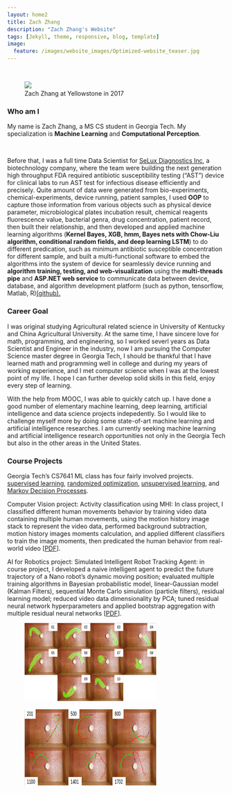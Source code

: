 ```yaml
---
layout: home2
title: Zach Zhang
description: "Zach Zhang's Website"
tags: [Jekyll, theme, responsive, blog, template]
image:
  feature: /images/website_images/Optimized-website_teaser.jpg
---
```


<br />

<div class = "titled-image">
<figure class = "titled-image">
    <img src = "{{ site.url }}/images/author_images/Zach-Zhang-Yellowstone.jpg">
    <figcaption>Zach Zhang at Yellowstone in 2017</figcaption>
</figure>
</div>


### Who am I

My name is Zach Zhang, a MS CS student in Georgia Tech. My specialization is <b>Machine Learning</b> and <b>Computational Perception</b>.

<br />

Before that, I was a full time Data Scientist for <a href="http://www.seluxdx.com/">SeLux Diagnostics Inc</a>, a biotechnology company, where the team were building 
the next generation high throughput FDA required antibiotic susceptibility testing (“AST”) device for clinical labs to run AST test for infectious disease efficiently
and precisely. Quite amount of data were generated from bio-experiments, chemical-experiments, device running, patient samples, I used <b>OOP</b> to capture those information 
from various objects such as physical device parameter, microbiological plates incubation result, chemical reagents fluorescence value, bacterial genra, 
drug concentration, patient record, then built their relationship, and then developed and applied machine learning algorithms (<b>Kernel Bayes, XGB, hmm, Bayes nets with Chow-Liu algorithm, conditional random fields, 
and deep learning LSTM</b>) to do different predication, such as minimum antibiotic susceptible concentration for different sample, and built a multi-functional software 
to embed the algorithms into the system of device for seamlessly device running and <b>algorithm training, testing, and web-visualization</b> using the <b>multi-threads pipe</b> and 
<b>ASP.NET web service</b> to communicate data between device, database, and algorithm development platform (such as python, tensorflow, Matlab, R)<a href="https://github.com/zzh237/SeLux">(github).</a>


### Career Goal

I was original studying Agricultural related science in University of Kentucky and China Agricultural University. At the same time, I have sincere love for math, programming, and engineering, so I worked severl years as Data Scientist and Engineer in the industry, now I am pursuing the Computer Science master degree in Georgia Tech, I should be thankful that I have learned math and programming well in college and during my years of working experience, and I met computer science when I was at the lowest point of my life. I hope I can further develop solid skills in this field, enjoy every step of learning. 
<br />

With the help from MOOC, I was able to quickly catch up. I have done a good number of elementary machine learning, deep learning, artificial intelligence and data science projects indepedently. So I would like to challenge myself more by doing some state-of-art machine learning and artificial intelligence researches. I am currently seeking machine learning and artificial intelligence research opportunities not only in the Georgia Tech but also in the other areas in the United States.

### Course Projects

<p> Georgia Tech’s CS7641 ML class has four fairly involved projects. <a href ="https://drive.google.com/open?id=1CKulfMYYOr_cs86v48-KcSf8QiytfbHO">supervised learning</a>,    
<a href ="https://drive.google.com/open?id=1jMAsi-wVYdruQQTWWGKeoFV9NzBmCvda">randomized optimization</a>, 
<a href ="https://drive.google.com/open?id=1ywQx8xkWuFNqYK2NYOw2Pdddl9NkRLVP">unsupervised learning</a>, and 
<a href ="https://drive.google.com/open?id=1cd3hXTwb1pvLT8AO-PiUOTGLStOIsDBA">Markov Decision Processes</a>. 

<br />

<p> Computer Vision project: 
Activity classification using MHI: In class project, I classified different human movements behavior by training video data containing multiple human movements, 
using the motion history image stack to represent the video data, performed background subtraction, motion history images moments calculation, 
and applied different classifiers to train the image moments, then predicated the human behavior from real-world video [<a href ="https://drive.google.com/open?id=1bePGRlxUlnrkpv3T5gDZI4h4d5zAr9bv">PDF</a>].  

<br />

<p> AI for Robotics project:
Simulated Intelligent Robot Tracking Agent: in course project, I developed a naive intelligent agent to predict the future trajectory of a Nano robot’s dynamic moving position; 
evaluated multiple training algorithms in Bayesian probabilistic model, linear-Gaussian model (Kalman Filters), sequential Monte Carlo simulation (particle filters), 
residual learning model; reduced video data dimensionality by PCA; tuned residual neural network hyperparameters 
and applied bootstrap aggregation with multiple residual neural networks [<a href ="https://drive.google.com/open?id=1h349nlaTj-p_aJAxRO1wWl6PvWtd7ose">PDF</a>].
<figure>
  <img src="predictions_cropped.png" alt="The Pulpit Rock" width="304" height="180">
  
</figure>
<figure>
<img src="sample_predictions.png" alt="The Pulpit Rock" width="304" height="180">



